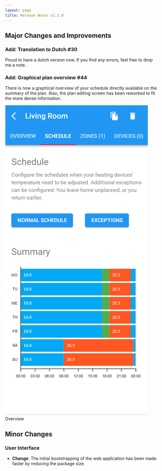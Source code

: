 ```yaml
---
layout: page
title: Release Notes v1.2.0
---
```


## Major Changes and Improvements

### **Add**: Translation to Dutch #30
Proud to have a dutch version now. If you find any errors, feel free to drop me a note.

### **Add**: Graphical plan overview #44
There is now a graphical overview of your schedule directly available on the summary of the plan. Also, the plan editing screen has been reworked to fit the more dense information.  

<screenshots>
    <screenshot>
        <img src="../assets/screens/schedule.png" />
        <div>Overview</div>
    </screenshot>
</screenshots>

## Minor Changes

### User Interface
- **Change**: The initial bootstrapping of the web application has been made faster by reducing the package size.